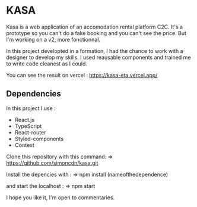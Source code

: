 # KASA

Kasa is a web application of an accomodation rental platform C2C.
It's a prototype so you can't do a fake booking and you can't see the price. 
But I'm working on a v2, more fonctionnal.

In this project developted in a formation, I had the chance to work with a designer to develop my skills.
I used reausable components and trained me to write code cleanest as I could.

You can see the result on vercel : https://kasa-eta.vercel.app/

## Dependencies

In this project I use : 

  - React.js
  - TypeScript
  - React-router
  - Styled-components
  - Context


Clone this repository with this command: 
=>  https://github.com/simoncdn/kasa.git

Install the depencies with : 
=> npm install (nameofthedependence)

and start the localhost : 
=> npm start


I hope you like it, I'm open to commentaries.

